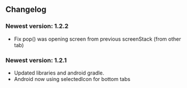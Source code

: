 ## Changelog

### Newest version: 1.2.2
* Fix pop() was opening screen from previous screenStack (from other tab)

### Newest version: 1.2.1
* Updated libraries and android gradle.
* Android now using selectedIcon for bottom tabs